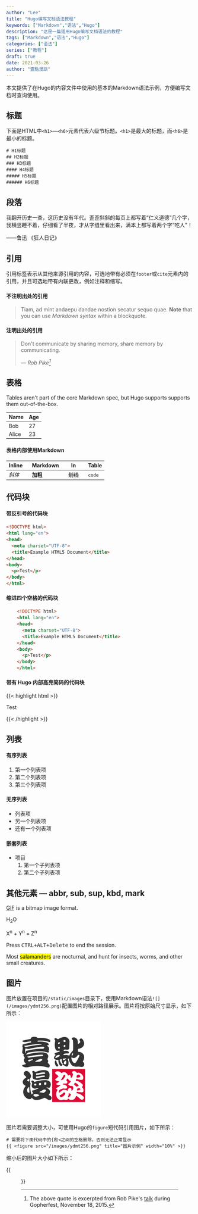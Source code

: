 ```yaml
---
author: "Lee"
title: "Hugo编写文档语法教程"
keywords: ["Markdown","语法","Hugo"]
description: "这是一篇适用Hugo编写文档语法的教程"
tags: ["Markdown","语法","Hugo"]
categories: ["语法"]
series: ["教程"]
draft: true
date: 2021-03-26
author: "壹點漫談"
---
```


本文提供了在Hugo的内容文件中使用的基本的Markdown语法示例，方便编写文档时查询使用。

## 标题

下面是HTML中`<h1>`—`<h6>`元素代表六级节标题。`<h1>`是最大的标题，而`<h6>`是最小的标题。

```
# H1标题
## H2标题
### H3标题
#### H4标题
##### H5标题
###### H6标题
```

## 段落

我翻开历史一查，这历史没有年代。歪歪斜斜的每页上都写着“仁义道德”几个字，我横竖睡不着，仔细看了半夜，才从字缝里看出来，满本上都写着两个字“吃人"！

——鲁迅 《狂人日记》

## 引用

引用标签表示从其他来源引用的内容，可选地带有必须在`footer`或`cite`元素内的引用，并且可选地带有内联更改，例如注释和缩写。

#### 不注明出处的引用

> Tiam, ad mint andaepu dandae nostion secatur sequo quae.
> **Note** that you can use *Markdown syntax* within a blockquote.

#### 注明出处的引用

> Don't communicate by sharing memory, share memory by communicating.</p>
> — <cite>Rob Pike[^1]</cite>


[^1]: The above quote is excerpted from Rob Pike's [talk](https://www.youtube.com/watch?v=PAAkCSZUG1c) during Gopherfest, November 18, 2015.

## 表格

Tables aren't part of the core Markdown spec, but Hugo supports supports them out-of-the-box.

   Name | Age
--------|------
    Bob | 27
  Alice | 23

#### 表格内部使用Markdown

| Inline&nbsp;&nbsp;&nbsp;     | Markdown&nbsp;&nbsp;&nbsp;  | In&nbsp;&nbsp;&nbsp;                | Table      |
| ---------- | --------- | ----------------- | ---------- |
| *斜体*  | **加粗**  | ~~划线~~&nbsp;&nbsp;&nbsp; | `code`     |

## 代码块

#### 带反引号的代码块

``` html
<!DOCTYPE html>
<html lang="en">
<head>
  <meta charset="UTF-8">
  <title>Example HTML5 Document</title>
</head>
<body>
  <p>Test</p>
</body>
</html>
```

#### 缩进四个空格的代码块

``` html
    <!DOCTYPE html>
    <html lang="en">
    <head>
      <meta charset="UTF-8">
      <title>Example HTML5 Document</title>
    </head>
    <body>
      <p>Test</p>
    </body>
    </html>
```
#### 带有 Hugo 内部高亮简码的代码块

{{< highlight html >}}
<!DOCTYPE html>
<html lang="en">
<head>
  <meta charset="UTF-8">
  <title>Example HTML5 Document</title>
</head>
<body>
  <p>Test</p>
</body>
</html>
{{< /highlight >}}

## 列表

#### 有序列表

1. 第一个列表项
2. 第二个列表项
3. 第三个列表项

#### 无序列表

* 列表项
* 另一个列表项
* 还有一个列表项

#### 嵌套列表

* 项目
  1. 第一个子列表项
  2. 第二个子列表项

## 其他元素 — abbr, sub, sup, kbd, mark

<abbr title="Graphics Interchange Format">GIF</abbr> is a bitmap image format.

H<sub>2</sub>O

X<sup>n</sup> + Y<sup>n</sup> = Z<sup>n</sup>

Press <kbd><kbd>CTRL</kbd>+<kbd>ALT</kbd>+<kbd>Delete</kbd></kbd> to end the session.

Most <mark>salamanders</mark> are nocturnal, and hunt for insects, worms, and other small creatures.

## 图片

图片放置在项目的`/static/images`目录下，使用Markdown语法`![](/images/ydmt256.png)`配置图片的相对路径展示。图片将按原始尺寸显示，如下所示：

![](/images/ydmt256.png)

图片若需要调整大小，可使用Hugo的`figure`短代码引用图片，如下所示：

```
# 需要将下面代码中的{和<之间的空格删除，否则无法正常显示
{{ <figure src="/images/ydmt256.png" title="图片示例" width="10%" >}}
```
缩小后的图片大小如下所示：

{{<figure src="/images/ydmt256.png" title="图片示例" width="10%" >}}

